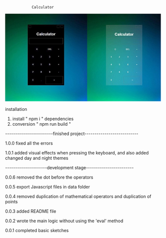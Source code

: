                Calculator

![Image Calculator](img/README_IMG1.jpg)


installation
1) install " npm i " dependencies
2) conversion " npm run build "

------------------------finished project---------------------------

1.0.0 fixed all the errors

1.0.1 added visual effects when pressing the keyboard, and also added changed day and night themes

---------------------development stage------------------------

0.0.6 removed the dot before the operators

0.0.5 export Javascript files in data folder 

0.0.4 removed duplication of mathematical operators and duplication of points 

0.0.3 added README file

0.0.2 wrote the main logic without using the 'eval' method

0.0.1 completed basic sketches









